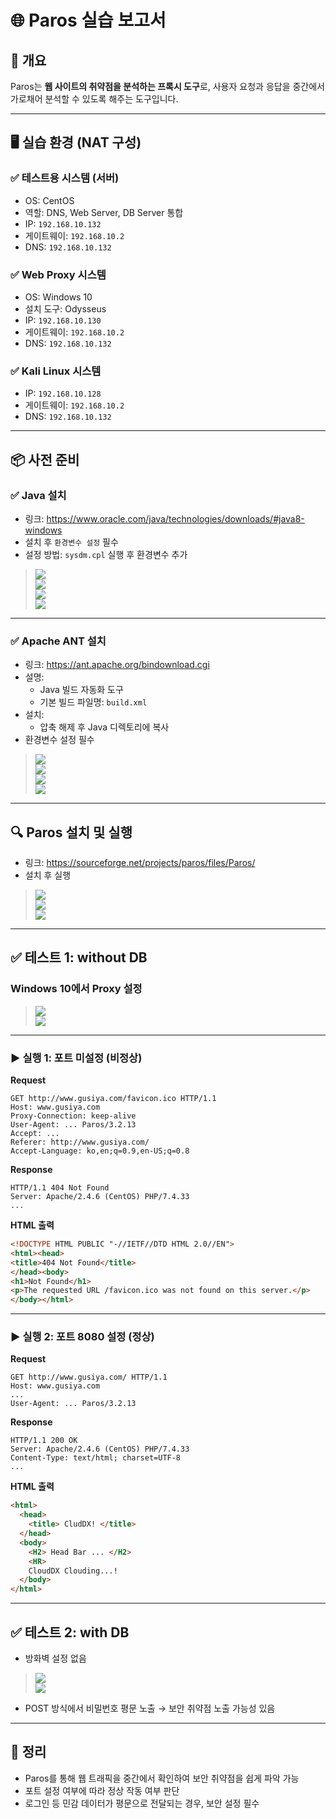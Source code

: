 
# 🌐 Paros 실습 보고서

## 📌 개요

Paros는 **웹 사이트의 취약점을 분석하는 프록시 도구**로, 사용자 요청과 응답을 중간에서 가로채어 분석할 수 있도록 해주는 도구입니다.

---

## 🖥️ 실습 환경 (NAT 구성)

### ✅ 테스트용 시스템 (서버)
- OS: CentOS
- 역할: DNS, Web Server, DB Server 통합
- IP: `192.168.10.132`
- 게이트웨이: `192.168.10.2`
- DNS: `192.168.10.132`

### ✅ Web Proxy 시스템
- OS: Windows 10
- 설치 도구: Odysseus
- IP: `192.168.10.130`
- 게이트웨이: `192.168.10.2`
- DNS: `192.168.10.132`

### ✅ Kali Linux 시스템
- IP: `192.168.10.128`
- 게이트웨이: `192.168.10.2`
- DNS: `192.168.10.132`

---

## 📦 사전 준비

### ✅ Java 설치
- 링크: https://www.oracle.com/java/technologies/downloads/#java8-windows
- 설치 후 `환경변수 설정` 필수
- 설정 방법: `sysdm.cpl` 실행 후 환경변수 추가

> ![](./img/Proxy.img/10.png)  
> ![](./img/Proxy.img/11.png)  
> ![](./img/Proxy.img/12.png)  
> ![](./img/Proxy.img/13.png)  

---

### ✅ Apache ANT 설치
- 링크: https://ant.apache.org/bindownload.cgi
- 설명:
  - Java 빌드 자동화 도구
  - 기본 빌드 파일명: `build.xml`
- 설치:
  - 압축 해제 후 Java 디렉토리에 복사
- 환경변수 설정 필수

> ![](./img/Proxy.img/14.png)  
> ![](./img/Proxy.img/15.png)  
> ![](./img/Proxy.img/16.png)  
> ![](./img/Proxy.img/17.png)  

---

## 🔍 Paros 설치 및 실행

- 링크: https://sourceforge.net/projects/paros/files/Paros/
- 설치 후 실행

> ![](./img/Proxy.img/18.png)  
> ![](./img/Proxy.img/19.png)  
> ![](./img/Proxy.img/20.png)  

---

## ✅ 테스트 1: without DB

### Windows 10에서 Proxy 설정
> ![](./img/Proxy.img/21.png)  
> ![](./img/Proxy.img/22.png)  

---

### ▶ 실행 1: 포트 미설정 (비정상)

**Request**
```
GET http://www.gusiya.com/favicon.ico HTTP/1.1
Host: www.gusiya.com
Proxy-Connection: keep-alive
User-Agent: ... Paros/3.2.13
Accept: ...
Referer: http://www.gusiya.com/
Accept-Language: ko,en;q=0.9,en-US;q=0.8
```

**Response**
```
HTTP/1.1 404 Not Found
Server: Apache/2.4.6 (CentOS) PHP/7.4.33
...
```

**HTML 출력**
```html
<!DOCTYPE HTML PUBLIC "-//IETF//DTD HTML 2.0//EN">
<html><head>
<title>404 Not Found</title>
</head><body>
<h1>Not Found</h1>
<p>The requested URL /favicon.ico was not found on this server.</p>
</body></html>
```

---

### ▶ 실행 2: 포트 8080 설정 (정상)

**Request**
```
GET http://www.gusiya.com/ HTTP/1.1
Host: www.gusiya.com
...
User-Agent: ... Paros/3.2.13
```

**Response**
```
HTTP/1.1 200 OK
Server: Apache/2.4.6 (CentOS) PHP/7.4.33
Content-Type: text/html; charset=UTF-8
...
```

**HTML 출력**
```html
<html>
  <head>
    <title> CludDX! </title>
  </head>
  <body>
    <H2> Head Bar ... </H2>
    <HR>
    CloudDX Clouding...!
  </body>
</html>
```

---

## ✅ 테스트 2: with DB

- 방화벽 설정 없음
> ![](./img/Proxy.img/23.png)  
> ![](./img/Proxy.img/24.png)  

- POST 방식에서 비밀번호 평문 노출 → 보안 취약점 노출 가능성 있음

---

## 🔑 정리

- Paros를 통해 웹 트래픽을 중간에서 확인하여 보안 취약점을 쉽게 파악 가능
- 포트 설정 여부에 따라 정상 작동 여부 판단
- 로그인 등 민감 데이터가 평문으로 전달되는 경우, 보안 설정 필수
